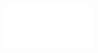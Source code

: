 <iframe style=”border: 0px #ffffff none;” src=”https://victorcappa.github.io/webGL/” name=”myiFrame” width=”100%” height=”530″ frameborder=”1″ marginwidth=”0px” marginheight=”0px” scrolling=”no” allowfullscreen=”allowfullscreen”></iframe>


```

